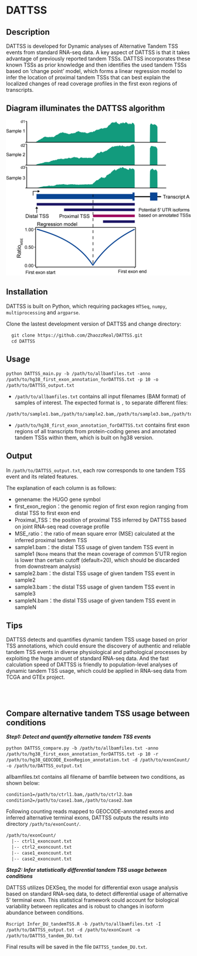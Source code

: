 # DATTSS


## Description

DATTSS is developed for Dynamic analyses of Alternative Tandem TSS events from standard RNA-seq data. A key aspect of DATTSS is that it takes advantage of previously reported tandem TSSs. DATTSS incorporates these known TSSs as prior knowledge and then identifies the used tandem TSSs based on ‘change point’ model, which forms a linear regression model to infer the location of proximal tandem TSSs that can best explain the localized changes of read coverage profiles in the first exon regions of transcripts.


## Diagram illuminates the DATTSS algorithm

![image](https://github.com/ZhaozzReal/DATTSS/blob/main/diagram.png)


## Installation

DATTSS is built on Python, which requiring packages ```HTSeq```, ```numpy```, ```multiprocessing``` and ```argparse```.

Clone the lastest development version of DATTSS and change directory:

```
  git clone https://github.com/ZhaozzReal/DATTSS.git
  cd DATTSS
```

## Usage

```
python DATTSS_main.py -b /path/to/allbamfiles.txt -anno /path/to/hg38_first_exon_annotation_forDATTSS.txt -p 10 -o /path/to/DATTSS_output.txt
```

* ```/path/to/allbamfiles.txt``` contains all input filenames (BAM format) of samples of interest. 
The expected format is `,` to separate different files:
```
/path/to/sample1.bam,/path/to/sample2.bam,/path/to/sample3.bam,/path/to/sampleN.bam
```

* ```/path/to/hg38_first_exon_annotation_forDATTSS.txt``` contains first exon regions of all transcripts from protein-coding genes and annotated tandem TSSs within them, which is built on hg38 version.


## Output

In ```/path/to/DATTSS_output.txt```, each row corresponds to one tandem TSS event and its related features.

The explanation of each column is as follows:
 
 * genename: the HUGO gene symbol
 * first_exon_region：the genomic region of first exon region ranging from distal TSS to first exon end
 * Proximal_TSS：the position of proximal TSS inferred by DATTSS based on joint RNA-seq read coverage profile
 * MSE_ratio：the ratio of mean square error (MSE) calculated at the inferred proximal tandem TSS
 * sample1.bam：the distal TSS usage of given tandem TSS event in sample1 (```None``` means that the mean coverage of common 5'UTR region is lower than certain cutoff (default=20), which should be discarded from downstream analysis)
 * sample2.bam：the distal TSS usage of given tandem TSS event in sample2
 * sample3.bam：the distal TSS usage of given tandem TSS event in sample3
 * sampleN.bam：the distal TSS usage of given tandem TSS event in sampleN



## Tips
DATTSS detects and quantifies dynamic tandem TSS usage based on prior TSS annotations, which could ensure the discovery of authentic and reliable tandem TSS events in diverse physiological and pathological processes by exploiting the huge amount of standard RNA-seq data. And the fast calculation speed of DATTSS is friendly to population-level analyses of dynamic tandem TSS usage, which could be applied in RNA-seq data from TCGA and GTEx project.


<br/>
<br/>




## Compare alternative tandem TSS usage between conditions

***Step1: Detect and quantify alternative tandem TSS events***


```
python DATTSS_compare.py -b /path/to/allbamfiles.txt -anno /path/to/hg38_first_exon_annotation_forDATTSS.txt -p 10 -r /path/to/hg38_GEOCODE_ExonRegion_annotation.txt -d /path/to/exonCount/ -o /path/to/DATTSS_output.txt
```

allbamfiles.txt contains all filename of bamfile between two conditions, as shown below:

```
condition1=/path/to/ctrl1.bam,/path/to/ctrl2.bam 
condition2=/path/to/case1.bam,/path/to/case2.bam
```

Following counting reads mapped to GEOCODE-annotated exons and inferred alternative terminal exons, DATTSS outputs the results into directory ```/path/to/exonCount/```. 
```
/path/to/exonCount/
  |-- ctrl1_exoncount.txt
  |-- ctrl2_exoncount.txt
  |-- case1_exoncount.txt
  |-- case2_exoncount.txt
```

***Step2: Infer statistically differential tandem TSS usage between conditions***

DATTSS utilizes DEXSeq, the model for differential exon usage analysis based on standard RNA-seq data, to detect differential usage of alternative 5' terminal exon. This statistical framework could account for biological variability between replicates and is robust to changes in isoform abundance between conditions.


```
Rscript Infer_DU_tandemTSS.R -b /path/to/allbamfiles.txt -I /path/to/DATTSS_output.txt -d /path/to/exonCount -o /path/to/DATTSS_tandem_DU.txt
```

Final results will be saved in the file ```DATTSS_tandem_DU.txt```.


